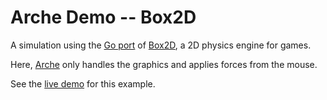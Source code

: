 # Arche Demo -- Box2D

A simulation using the [Go port](https://github.com/ByteArena/box2d) of [Box2D](https://box2d.org/), a 2D physics engine for games.

Here, [Arche](https://github.com/mlange-42/arche) only handles the graphics
and applies forces from the mouse.

See the [live demo](https://mlange-42.github.io/arche-demo/box2d/) for this example.
